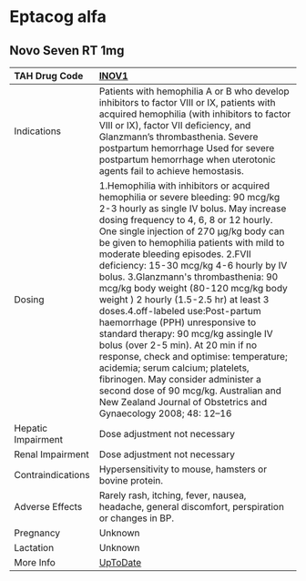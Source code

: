 # Eptacog alfa

## Novo Seven RT 1mg

| TAH Drug Code      | [INOV1](https://www.tahsda.org.tw/drugs/hissearch.php?drug_code=INOV1)                                                                                                                                                                                                                                                                                                                                                                                                                                                                                                                                                                                                                                                                                                                                                                                    |
|:-------------------|:----------------------------------------------------------------------------------------------------------------------------------------------------------------------------------------------------------------------------------------------------------------------------------------------------------------------------------------------------------------------------------------------------------------------------------------------------------------------------------------------------------------------------------------------------------------------------------------------------------------------------------------------------------------------------------------------------------------------------------------------------------------------------------------------------------------------------------------------------------|
| Indications        | Patients with hemophilia A or B who develop inhibitors to factor VIII or IX, patients with acquired hemophilia (with inhibitors to factor VIII or IX), factor VII deficiency, and Glanzmann’s thrombasthenia. Severe postpartum hemorrhage Used for severe postpartum hemorrhage when uterotonic agents fail to achieve hemostasis.                                                                                                                                                                                                                                                                                                                                                                                                                                                                                                                       |
| Dosing             | 1.Hemophilia with inhibitors or acquired hemophilia or severe bleeding: 90 mcg/kg 2-3 hourly as single IV bolus. May increase dosing frequency to 4, 6, 8 or 12 hourly. One single injection of 270 μg/kg body can be given to hemophilia patients with mild to moderate bleeding episodes. 2.FVII deficiency: 15-30 mcg/kg 4-6 hourly by IV bolus. 3.Glanzmann's thrombasthenia: 90 mcg/kg body weight (80-120 mcg/kg body weight ) 2 hourly (1.5-2.5 hr) at least 3 doses.4.off-labeled use:Post-partum haemorrhage (PPH) unresponsive to standard therapy: 90 mcg/kg assingle IV bolus (over 2-5 min). At 20 min if no response, check and optimise: temperature; acidemia; serum calcium; platelets, fibrinogen. May consider administer a second dose of 90 mcg/kg. Australian and New Zealand Journal of Obstetrics and Gynaecology 2008; 48: 12–16 |
| Hepatic Impairment | Dose adjustment not necessary                                                                                                                                                                                                                                                                                                                                                                                                                                                                                                                                                                                                                                                                                                                                                                                                                             |
| Renal Impairment   | Dose adjustment not necessary                                                                                                                                                                                                                                                                                                                                                                                                                                                                                                                                                                                                                                                                                                                                                                                                                             |
| Contraindications  | Hypersensitivity to mouse, hamsters or bovine protein.                                                                                                                                                                                                                                                                                                                                                                                                                                                                                                                                                                                                                                                                                                                                                                                                    |
| Adverse Effects    | Rarely rash, itching, fever, nausea, headache, general discomfort, perspiration or changes in BP.                                                                                                                                                                                                                                                                                                                                                                                                                                                                                                                                                                                                                                                                                                                                                         |
| Pregnancy          | Unknown                                                                                                                                                                                                                                                                                                                                                                                                                                                                                                                                                                                                                                                                                                                                                                                                                                                   |
| Lactation          | Unknown                                                                                                                                                                                                                                                                                                                                                                                                                                                                                                                                                                                                                                                                                                                                                                                                                                                   |
| More Info          | [UpToDate](https://www.uptodate.com/contents/factor-viia-activated-recombinant-human-drug-information)                                                                                                                                                                                                                                                                                                                                                                                                                                                                                                                                                                                                                                                                                                                                                    |

